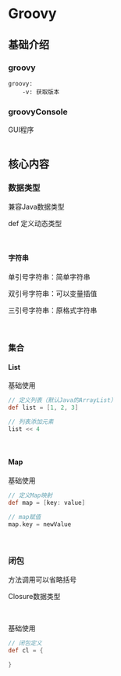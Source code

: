 # Groovy

## 基础介绍


### groovy
```
groovy:
    -v: 获取版本
```


### groovyConsole
GUI程序

```
```


## 核心内容

### 数据类型

兼容Java数据类型

def 定义动态类型

<br>

#### 字符串
单引号字符串：简单字符串

双引号字符串：可以变量插值

三引号字符串：原格式字符串



<br>

### 集合

#### List

基础使用
```groovy
// 定义列表（默认Java的ArrayList）
def list = [1, 2, 3]

// 列表添加元素
list << 4
```

<br>

#### Map

基础使用
```groovy
// 定义Map映射
def map = [key: value]

// map赋值
map.key = newValue
```




<br>

### 闭包

方法调用可以省略括号

Closure数据类型

<br>

基础使用
```groovy
// 闭包定义
def cl = {
    
}
```

